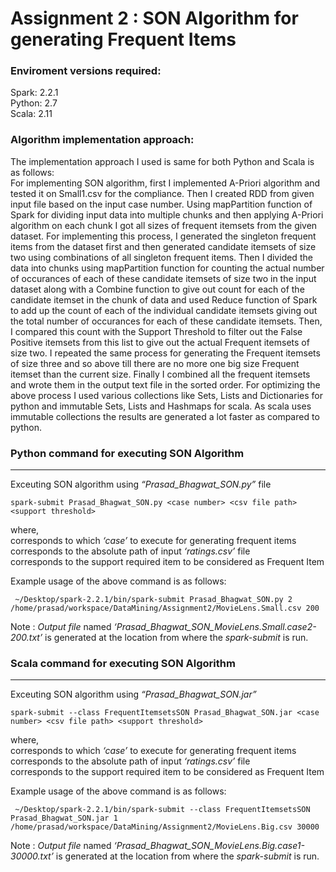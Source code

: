 Assignment 2 : SON Algorithm for generating Frequent Items
==========================================================

### Enviroment versions required:

Spark: 2.2.1  
Python: 2.7  
Scala: 2.11

### Algorithm implementation approach:

The implementation approach I used is same for both Python and Scala is as follows:  
For implementing SON algorithm, first I implemented A-Priori algorithm and tested it on Small1.csv for the compliance. Then I created RDD from given input file based on the input case number. Using mapPartition function of Spark for dividing input data into multiple chunks and then applying A-Priori algorithm on each chunk I got all sizes of frequent itemsets from the given dataset. For implementing this process, I generated the singleton frequent items from the dataset first and then generated candidate itemsets of size two using combinations of all singleton frequent items. Then I divided the data into chunks using mapPartition function for counting the actual number of occurances of each of these candidate itemsets of size two in the input dataset along with a Combine function to give out count for each of the candidate itemset in the chunk of data and used Reduce function of Spark to add up the count of each of the individual candidate itemsets giving out the total number of occurances for each of these candidate itemsets. Then, I compared this count with the Support Threshold to filter out the False Positive itemsets from this list to give out the actual Frequent itemsets of size two. I repeated the same process for generating the Frequent itemsets of size three and so above till there are no more one big size Frequent itemset than the current size. Finally I combined all the frequent itemsets and wrote them in the output text file in the sorted order. For optimizing the above process I used various collections like Sets, Lists and Dictionaries for python and immutable Sets, Lists and Hashmaps for scala. As scala uses immutable collections the results are generated a lot faster as compared to python.

### Python command for executing SON Algorithm

* * *

Exceuting SON algorithm using _“Prasad\_Bhagwat\_SON.py”_ file

    spark-submit Prasad_Bhagwat_SON.py <case number> <csv file path> <support threshold>
    

where,  
_<case number>_ corresponds to which _‘case’_ to execute for generating frequent items  
_<csv file path>_ corresponds to the absolute path of input _‘ratings.csv’_ file  
_<support threshold>_ corresponds to the support required item to be considered as Frequent Item

Example usage of the above command is as follows:

     ~/Desktop/spark-2.2.1/bin/spark-submit Prasad_Bhagwat_SON.py 2 /home/prasad/workspace/DataMining/Assignment2/MovieLens.Small.csv 200
    

Note : _Output file_ named _‘Prasad\_Bhagwat\_SON_MovieLens.Small.case2-200.txt’_ is generated at the location from where the _spark-submit_ is run.

### Scala command for executing SON Algorithm

* * *

Exceuting SON algorithm using _“Prasad\_Bhagwat\_SON.jar”_

    spark-submit --class FrequentItemsetsSON Prasad_Bhagwat_SON.jar <case number> <csv file path> <support threshold>
    

where,  
_<case number>_ corresponds to which _‘case’_ to execute for generating frequent items  
_<csv file path>_ corresponds to the absolute path of input _‘ratings.csv’_ file  
_<support threshold>_ corresponds to the support required item to be considered as Frequent Item

Example usage of the above command is as follows:

     ~/Desktop/spark-2.2.1/bin/spark-submit --class FrequentItemsetsSON Prasad_Bhagwat_SON.jar 1 /home/prasad/workspace/DataMining/Assignment2/MovieLens.Big.csv 30000
    

Note : _Output file_ named _‘Prasad\_Bhagwat\_SON_MovieLens.Big.case1-30000.txt’_ is generated at the location from where the _spark-submit_ is run.
